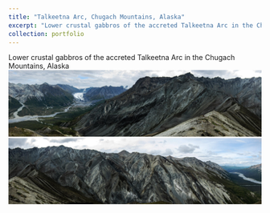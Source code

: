 ```yaml
---
title: "Talkeetna Arc, Chugach Mountains, Alaska"
excerpt: "Lower crustal gabbros of the accreted Talkeetna Arc in the Chugach Mountains, Alaska<br/><a href='/images/Matanuska1.jpg'><img src='/images/Matanuska1.jpg'></a>"
collection: portfolio
---
```


Lower crustal gabbros of the accreted Talkeetna Arc in the Chugach Mountains, Alaska
<a href='/images/Matanuska1.jpg'><img src='/images/Matanuska1.jpg'></a>
<br/>
<a href='/images/Matanuska2.jpg'><img src='/images/Matanuska2.jpg'></a>
